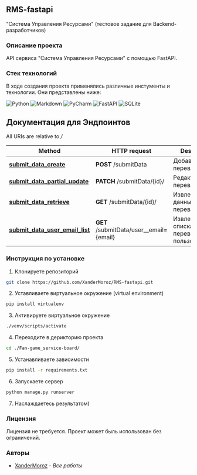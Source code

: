 ## RMS-fastapi
"Система Управления Ресурсами" (тестовое задание для Backend-разработчиков) 

### Описание проекта

API сервиса "Система Управления Ресурсами" с помощью FastAPI. 

### Стек технологий 

В ходе создания проекта применялись различные инстументы и технологии. Они представлены ниже:

![Python](https://img.shields.io/badge/python-3670A0?style=for-the-badge&logo=python&logoColor=ffdd54)
![Markdown](https://img.shields.io/badge/markdown-%23000000.svg?style=for-the-badge&logo=markdown&logoColor=white)
![PyCharm](https://img.shields.io/badge/pycharm-143?style=for-the-badge&logo=pycharm&logoColor=black&color=black&labelColor=green)
![FastAPI](https://img.shields.io/badge/FastAPI-005571?style=for-the-badge&logo=fastapi)
![SQLite](https://img.shields.io/badge/sqlite-%2307405e.svg?style=for-the-badge&logo=sqlite&logoColor=white)

## Документация для Эндпоинтов 

All URIs are relative to */*

Method | HTTP request | Description
------------- | ------------- | -------------
[**submit_data_create**](docs/SubmitDataApi.md#submit_data_create) | **POST** /submitData | Добавление перевала
[**submit_data_partial_update**](docs/SubmitDataApi.md#submit_data_partial_update) | **PATCH** /submitData/{id}/ |  Редактирование перевала
[**submit_data_retrieve**](docs/SubmitDataApi.md#submit_data_retrieve) | **GET** /submitData/{id}/ | Извлечение данных о перевале
[**submit_data_user_email_list**](docs/SubmitDataApi.md#submit_data_user_email_list) | **GET** /submitData/user__email&#x3D;{email} | Извлечение списка перевалов пользователя

### Инструкция по установке 

1. Клонируете репозиторий

```sh
git clone https://github.com/XanderMoroz/RMS-fastapi.git
```
2. Уставливаете виртуальное окружение (virtual environment)
```sh
pip install virtualenv
```
3. Активируете виртуальное окружение
```sh
./venv/scripts/activate
```
4. Переходите в дерикторию проекта
```sh
cd ./Fan-game_service-board/
```
5. Устанавливаете зависимости
```sh
pip install -r requirements.txt
```
6. Запускаете сервер
```sh
python manage.py runserver
```
7. Наслаждаетесь результатом)

### Лицензия

Лицензия не требуется. Проект может быль использован без ограничений. 

### Авторы

* [XanderMoroz](https://https://github.com/XanderMoroz/) - *Все работы*
